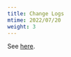 ```yaml
---
title: Change Logs
mtime: 2022/07/20
weight: 3
---
```


See [here](https://github.com/cwchentw/mdmcs/CHANGELOG.md).

